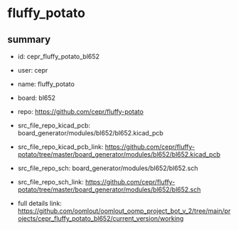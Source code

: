 # fluffy_potato
 
## summary 
* id: cepr_fluffy_potato_bl652
* user: cepr
* name: fluffy_potato
* board: bl652
* repo: https://github.com/cepr/fluffy-potato
* src_file_repo_kicad_pcb: board_generator/modules/bl652/bl652.kicad_pcb
* src_file_repo_kicad_pcb_link: https://github.com/cepr/fluffy-potato/tree/master/board_generator/modules/bl652/bl652.kicad_pcb


* src_file_repo_sch: board_generator/modules/bl652/bl652.sch
* src_file_repo_sch_link: https://github.com/cepr/fluffy-potato/tree/master/board_generator/modules/bl652/bl652.sch
* full details link: https://github.com/oomlout/oomlout_oomp_project_bot_v_2/tree/main/projects/cepr_fluffy_potato_bl652/current_version/working  






